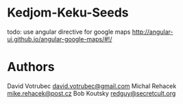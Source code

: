 # Kedjom-Keku-Seeds

todo: use angular directive for google maps http://angular-ui.github.io/angular-google-maps/#!/


Authors
===
David Votrubec <david.votrubec@gmail.com>
Michal Rehacek <mike.rehacek@post.cz>
Bob Koutsky <redguy@secretcult.org>
